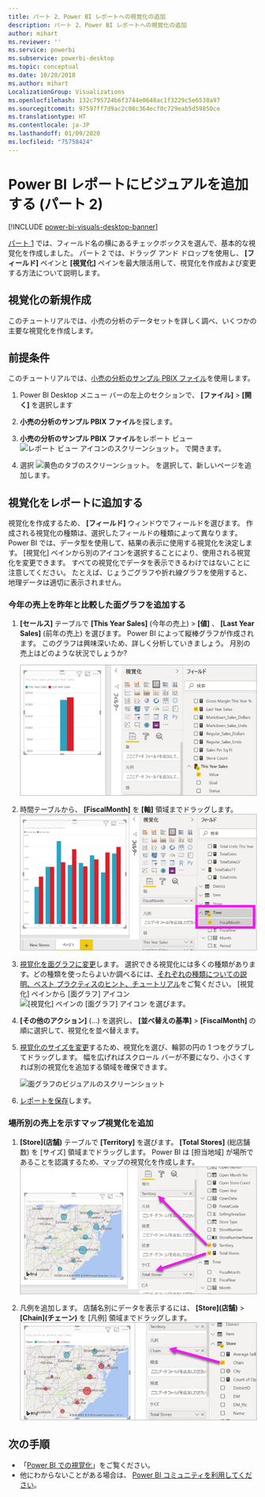 ```yaml
---
title: パート 2、Power BI レポートへの視覚化の追加
description: パート 2、Power BI レポートへの視覚化の追加
author: mihart
ms.reviewer: ''
ms.service: powerbi
ms.subservice: powerbi-desktop
ms.topic: conceptual
ms.date: 10/28/2018
ms.author: mihart
LocalizationGroup: Visualizations
ms.openlocfilehash: 132c795724b6f3744e0648ac1f3229c5e6538a97
ms.sourcegitcommit: 97597ff7d9ac2c08c364ecf0c729eab5d59850ce
ms.translationtype: HT
ms.contentlocale: ja-JP
ms.lasthandoff: 01/09/2020
ms.locfileid: "75758424"
---
```

# <a name="add-visuals-to-a-power-bi-report-part-2"></a>Power BI レポートにビジュアルを追加する (パート 2)

[!INCLUDE [power-bi-visuals-desktop-banner](../includes/power-bi-visuals-desktop-banner.md)]

[パート 1](power-bi-report-add-visualizations-i.md) では、フィールド名の横にあるチェックボックスを選んで、基本的な視覚化を作成しました。  パート 2 では、ドラッグ アンド ドロップを使用し、 **[フィールド]** ペインと **[視覚化]** ペインを最大限活用して、視覚化を作成および変更する方法について説明します。


## <a name="create-a-new-visualization"></a>視覚化の新規作成
このチュートリアルでは、小売の分析のデータセットを詳しく調べ、いくつかの主要な視覚化を作成します。

## <a name="prerequisites"></a>前提条件

このチュートリアルでは、[小売の分析のサンプル PBIX ファイル](https://download.microsoft.com/download/9/6/D/96DDC2FF-2568-491D-AAFA-AFDD6F763AE3/Retail%20Analysis%20Sample%20PBIX.pbix)を使用します。

1. Power BI Desktop メニュー バーの左上のセクションで、 **[ファイル]**  >  **[開く]** を選択します
   
2. **小売の分析のサンプル PBIX ファイル**を探します。

1. **小売の分析のサンプル PBIX ファイル**をレポート ビュー ![レポート ビュー アイコンのスクリーンショット。](media/power-bi-visualization-kpi/power-bi-report-view.png) で開きます。

1. 選択 ![黄色のタブのスクリーンショット。](media/power-bi-visualization-kpi/power-bi-yellow-tab.png) を選択して、新しいページを追加します。

## <a name="add-visualizations-to-the-report"></a>視覚化をレポートに追加する

視覚化を作成するため、 **[フィールド]** ウィンドウでフィールドを選びます。 作成される視覚化の種類は、選択したフィールドの種類によって異なります。 Power BI では、データ型を使用して、結果の表示に使用する視覚化を決定します。 [視覚化] ペインから別のアイコンを選択することにより、使用される視覚化を変更できます。 すべての視覚化でデータを表示できるわけではないことに注意してください。 たとえば、じょうごグラフや折れ線グラフを使用すると、地理データは適切に表示されません。 


### <a name="add-an-area-chart-that-looks-at-this-years-sales-compared-to-last-year"></a>今年の売上を昨年と比較した面グラフを追加する

1. **[セールス]** テーブルで **[This Year Sales]** (今年の売上) >  **[値]** 、 **[Last Year Sales]** (前年の売上) を選びます。 Power BI によって縦棒グラフが作成されます。  このグラフは興味深いため、詳しく分析していきましょう。 月別の売上はどのような状況でしょうか?  
   
   ![縦棒グラフを示すスクリーンショット](media/power-bi-report-add-visualizations-ii/power-bi-start.png)

2. 時間テーブルから、 **[FiscalMonth]** を **[軸]** 領域までドラッグします。  
   ![FiscalMonth を軸とする縦棒グラフを示すスクリーンショット](media/power-bi-report-add-visualizations-ii/power-bi-fiscalmonth.png)

3. [視覚化を面グラフに変更](power-bi-report-change-visualization-type.md)します。  選択できる視覚化には多くの種類があります。どの種類を使ったらよいか調べるには、[それぞれの種類についての説明、ベスト プラクティスのヒント、チュートリアル](power-bi-visualization-types-for-reports-and-q-and-a.md)をご覧ください。 [視覚化] ペインから [面グラフ] アイコン ![[視覚化] ペインの [面グラフ] アイコン](media/power-bi-report-add-visualizations-ii/power-bi-area-chart.png) を選びます。

4. **[その他のアクション]** (...) を選択し、 **[並べ替えの基準]**  >   **[FiscalMonth]** の順に選択して、視覚化を並べ替えます。

5. [視覚化のサイズを変更](power-bi-visualization-move-and-resize.md)するため、視覚化を選び、輪郭の円の 1 つをグラブしてドラッグします。 幅を広げればスクロール バーが不要になり、小さくすれば別の視覚化を追加する領域を確保できます。
   
   ![面グラフのビジュアルのスクリーンショット](media/power-bi-report-add-visualizations-ii/pbi_part2_7b.png)
6. [レポートを保存](../service-report-save.md)します。

### <a name="add-a-map-visualization-that-looks-at-sales-by-location"></a>場所別の売上を示すマップ視覚化を追加

1. **[Store]\(店舗\)** テーブルで **[Territory]** を選びます。 **[Total Stores]** (総店舗数) を [サイズ] 領域までドラッグします。 Power BI は [担当地域] が場所であることを認識するため、マップの視覚化を作成します。  
   ![面グラフ](media/power-bi-report-add-visualizations-ii/power-bi-map1.png)

2. 凡例を追加します。  店舗名別にデータを表示するには、 **[Store]\(店舗\)**  >  **[Chain]\(チェーン\)** を [凡例] 領域までドラッグします。  
   ![[フィールド] リストの [Chain]\(チェーン\) から [凡例] バケットの [Chain]\(チェーン\) を指す矢印が示されたレポート キャンバス](media/power-bi-report-add-visualizations-ii/power-bi-chain.png)

## <a name="next-steps"></a>次の手順
* 「[Power BI での視覚化](power-bi-report-visualizations.md)」をご覧ください。  
* 他にわからないことがある場合は、 [Power BI コミュニティを利用してください](https://community.powerbi.com/)。


